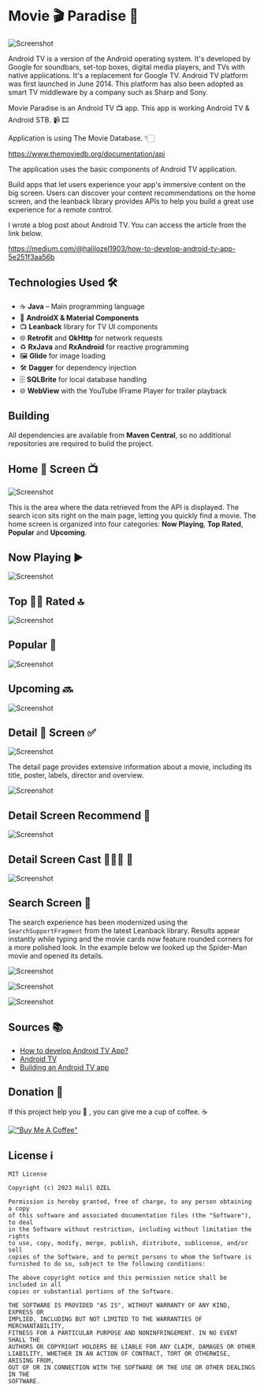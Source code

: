 # Movie 🎬 Paradise 🎥

![Screenshot](https://github.com/halilozel1903/AndroidTVMovieParadise/blob/master/screenshots/androidtv.png)

Android TV is a version of the Android operating system. It's developed by Google for soundbars, set-top boxes, digital media players, and TVs with native applications. It's a replacement for Google TV. Android TV platform was first launched in June 2014. This platform has also been adopted as smart TV middleware by a company such as Sharp and Sony.


Movie Paradise is an Android TV 📺 app. This app is working Android TV & Android STB. 📹 🎞

Application is using The Movie Database. 👇🏻

https://www.themoviedb.org/documentation/api

The application uses the basic components of Android TV application.

Build apps that let users experience your app's immersive content on the big screen. Users can discover your content recommendations on the home screen, and the leanback library provides APIs to help you build a great use experience for a remote control.

I wrote a blog post about Android TV. You can access the article from the link below.

https://medium.com/@halilozel1903/how-to-develop-android-tv-app-5e251f3aa56b

## Technologies Used 🛠️

- ☕ **Java** – Main programming language
- 📐 **AndroidX & Material Components**
- 📺 **Leanback** library for TV UI components
- 🌐 **Retrofit** and **OkHttp** for network requests
- ♻️ **RxJava** and **RxAndroid** for reactive programming
- 🖼️ **Glide** for image loading
- 🛠️ **Dagger** for dependency injection
- 🗄️ **SQLBrite** for local database handling
- 🌐 **WebView** with the YouTube IFrame Player for trailer playback

## Building

All dependencies are available from **Maven Central**, so no additional
repositories are required to build the project.

## Home 🏡 Screen 📺

![Screenshot](https://github.com/halilozel1903/MovieParadise/blob/master/screenshots/home.png)

This is the area where the data retrieved from the API is displayed. The search
icon sits right on the main page, letting you quickly find a movie. The home
screen is organized into four categories: **Now Playing**, **Top Rated**,
**Popular** and **Upcoming**.

## Now Playing ▶️

![Screenshot](https://github.com/halilozel1903/MovieParadise/blob/master/screenshots/nowplaying_focus.png)

## Top ✍🏻 Rated 🔝

![Screenshot](https://github.com/halilozel1903/MovieParadise/blob/master/screenshots/toprated.png)

## Popular 🥳

![Screenshot](https://github.com/halilozel1903/MovieParadise/blob/master/screenshots/popular.png)


## Upcoming 🔜

![Screenshot](https://github.com/halilozel1903/MovieParadise/blob/master/screenshots/upcoming.png)


## Detail 📜 Screen ✅

![Screenshot](https://github.com/halilozel1903/MovieParadise/blob/master/screenshots/detail.png)

The detail page provides extensive information about a movie, including its
title, poster, labels, director and overview.

![Screenshot](https://github.com/halilozel1903/MovieParadise/blob/master/screenshots/detail_area.png)


## Detail Screen Recommend 🎁

![Screenshot](https://github.com/halilozel1903/MovieParadise/blob/master/screenshots/detail_recommend.png)


## Detail Screen Cast 🙎🏼‍♀️ 👨

![Screenshot](https://github.com/halilozel1903/MovieParadise/blob/master/screenshots/detail_cast.png)


## Search Screen 🔎

The search experience has been modernized using the `SearchSupportFragment` from
the latest Leanback library. Results appear instantly while typing and the movie
cards now feature rounded corners for a more polished look. In the example below
we looked up the Spider-Man movie and opened its details.

![Screenshot](https://github.com/halilozel1903/MovieParadise/blob/master/screenshots/search.png)

![Screenshot](https://github.com/halilozel1903/MovieParadise/blob/master/screenshots/search_result.png)

![Screenshot](https://github.com/halilozel1903/MovieParadise/blob/master/screenshots/search_result_detail.png)

## Sources 📚

- [How to develop Android TV App?](https://halilozel1903.medium.com/how-to-develop-android-tv-app-5e251f3aa56b)
- [Android TV](https://developer.android.com/tv/) <br>
- [Building an Android TV app](https://medium.com/@Marcus_fNk/building-an-android-tv-app-part-1-7f59b3747446)<br>

## Donation 💸

If this project help you 💁 , you can give me a cup of coffee. ☕

[!["Buy Me A Coffee"](https://www.buymeacoffee.com/assets/img/custom_images/orange_img.png)](https://www.buymeacoffee.com/halilozel1903)

## License ℹ️
```
MIT License

Copyright (c) 2023 Halil OZEL

Permission is hereby granted, free of charge, to any person obtaining a copy
of this software and associated documentation files (the "Software"), to deal
in the Software without restriction, including without limitation the rights
to use, copy, modify, merge, publish, distribute, sublicense, and/or sell
copies of the Software, and to permit persons to whom the Software is
furnished to do so, subject to the following conditions:

The above copyright notice and this permission notice shall be included in all
copies or substantial portions of the Software.

THE SOFTWARE IS PROVIDED "AS IS", WITHOUT WARRANTY OF ANY KIND, EXPRESS OR
IMPLIED, INCLUDING BUT NOT LIMITED TO THE WARRANTIES OF MERCHANTABILITY,
FITNESS FOR A PARTICULAR PURPOSE AND NONINFRINGEMENT. IN NO EVENT SHALL THE
AUTHORS OR COPYRIGHT HOLDERS BE LIABLE FOR ANY CLAIM, DAMAGES OR OTHER
LIABILITY, WHETHER IN AN ACTION OF CONTRACT, TORT OR OTHERWISE, ARISING FROM,
OUT OF OR IN CONNECTION WITH THE SOFTWARE OR THE USE OR OTHER DEALINGS IN THE
SOFTWARE.
```

